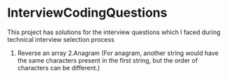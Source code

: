 # InterviewCodingQuestions
This project has solutions for the interview questions which I faced during technical interview selection process

1. Reverse an array
2.Anagram (For anagram, another string would have the same characters present in the first string, but the order of characters can be different.)
